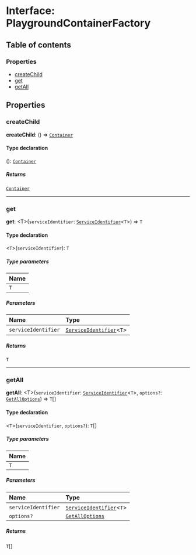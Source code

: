 # Interface: PlaygroundContainerFactory

## Table of contents

### Properties

* [createChild](/en/auto-docs/fixed-layout-editor/interfaces/PlaygroundContainerFactory.md#createchild)
* [get](/en/auto-docs/fixed-layout-editor/interfaces/PlaygroundContainerFactory.md#get)
* [getAll](/en/auto-docs/fixed-layout-editor/interfaces/PlaygroundContainerFactory.md#getall)

## Properties

### createChild

**createChild**: () => [`Container`](/en/auto-docs/fixed-layout-editor/interfaces/interfaces.Container.md)

#### Type declaration

(): [`Container`](/en/auto-docs/fixed-layout-editor/interfaces/interfaces.Container.md)

##### Returns

[`Container`](/en/auto-docs/fixed-layout-editor/interfaces/interfaces.Container.md)

***

### get

**get**: \<T>(`serviceIdentifier`: [`ServiceIdentifier`](/en/auto-docs/fixed-layout-editor/types/interfaces.ServiceIdentifier.md)<`T`>) => `T`

#### Type declaration

<`T`>(`serviceIdentifier`): `T`

##### Type parameters

| Name |
| :------ |
| `T` |

##### Parameters

| Name | Type |
| :------ | :------ |
| `serviceIdentifier` | [`ServiceIdentifier`](/en/auto-docs/fixed-layout-editor/types/interfaces.ServiceIdentifier.md)<`T`> |

##### Returns

`T`

***

### getAll

**getAll**: \<T>(`serviceIdentifier`: [`ServiceIdentifier`](/en/auto-docs/fixed-layout-editor/types/interfaces.ServiceIdentifier.md)<`T`>, `options?`: [`GetAllOptions`](/en/auto-docs/fixed-layout-editor/interfaces/interfaces.GetAllOptions.md)) => `T`\[]

#### Type declaration

<`T`>(`serviceIdentifier`, `options?`): `T`\[]

##### Type parameters

| Name |
| :------ |
| `T` |

##### Parameters

| Name | Type |
| :------ | :------ |
| `serviceIdentifier` | [`ServiceIdentifier`](/en/auto-docs/fixed-layout-editor/types/interfaces.ServiceIdentifier.md)<`T`> |
| `options?` | [`GetAllOptions`](/en/auto-docs/fixed-layout-editor/interfaces/interfaces.GetAllOptions.md) |

##### Returns

`T`\[]
